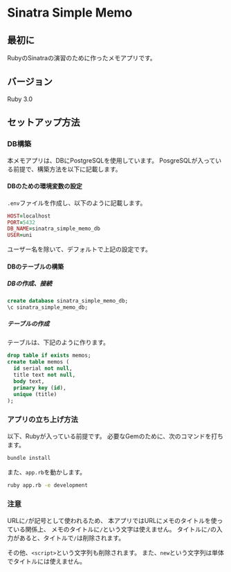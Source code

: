 # Sinatra Simple Memo

## 最初に

RubyのSinatraの演習のために作ったメモアプリです。

## バージョン

Ruby 3.0

## セットアップ方法

### DB構築

本メモアプリは、DBにPostgreSQLを使用しています。
PosgreSQLが入っている前提で、構築方法を以下に記載します。

#### DBのための環境変数の設定

`.env`ファイルを作成し、以下のように記載します。

```rb
HOST=localhost
PORT=5432
DB_NAME=sinatra_simple_memo_db
USER=uni
```

ユーザー名を除いて、デフォルトで上記の設定です。

#### DBのテーブルの構築

##### DBの作成、接続

```sql
create database sinatra_simple_memo_db;
\c sinatra_simple_memo_db;
```

##### テーブルの作成

テーブルは、下記のように作ります。

```sql
drop table if exists memos;
create table memos (
  id serial not null,
  title text not null,
  body text,
  primary key (id),
  unique (title)
);
```

### アプリの立ち上げ方法

以下、Rubyが入っている前提です。
必要なGemのために、次のコマンドを打ちます。

```sh
bundle install
```

また、`app.rb`を動かします。

```sh
ruby app.rb -e development
```

### 注意

URLに`/`が記号として使われるため、
本アプリではURLにメモのタイトルを使っている関係上、
メモのタイトルに`/`という文字は使えません。
タイトルに`/`の入力があると、タイトルで`/`は削除されます。

その他、`<script>`という文字列も削除されます。
また、`new`という文字列は単体でタイトルには使えません。
